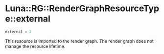 # Luna::RG::RenderGraphResourceType::external

```c++
external = 2
```

This resource is imported to the render graph. The render graph does not manage the resource lifetime. 

